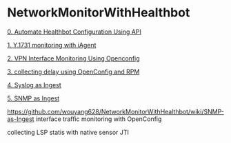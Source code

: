 # NetworkMonitorWithHealthbot
[0. Automate Healthbot Configuration Using API](https://github.com/wouyang628/NetworkMonitorWithHealthbot/wiki/Automate-Healthbot-Configuration-Using-API)

[1. Y.1731 monitoring with iAgent](https://github.com/wouyang628/NetworkMonitorWithHealthbot/wiki/Y.1731-monitoring-with-iAgent)

[2. VPN Interface Monitoring Using Openconfig](https://github.com/wouyang628/NetworkMonitorWithHealthbot/wiki/VPN-Monitoring-Using-OpenConfig)

[3. collecting delay using OpenConfig and RPM](https://github.com/wouyang628/NetworkMonitorWithHealthbot/wiki/collecting-delay-using-openconfig)

[4. Syslog as Ingest](https://github.com/wouyang628/NetworkMonitorWithHealthbot/wiki/syslog-as-ingest)

[5. SNMP as Ingest](https://github.com/wouyang628/NetworkMonitorWithHealthbot/wiki/SNMP-as-Ingest)

https://github.com/wouyang628/NetworkMonitorWithHealthbot/wiki/SNMP-as-Ingest
 interface traffic monitoring with OpenConfig

 collecting LSP statis with native sensor JTI




